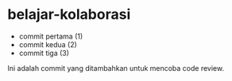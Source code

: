 # belajar-kolaborasi

- commit pertama (1)
- commit kedua (2)
- commit tiga (3)

Ini adalah commit yang ditambahkan untuk mencoba code review.

